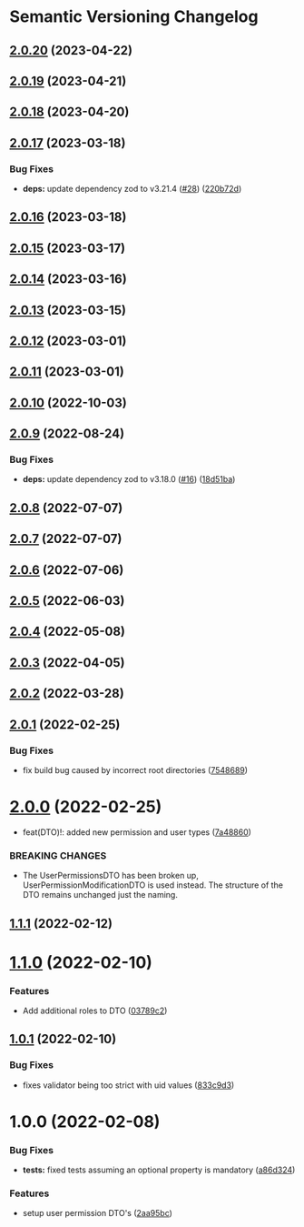 # Semantic Versioning Changelog

## [2.0.20](https://github.com/SHSUSAC/subman2-common-api/compare/v2.0.19...v2.0.20) (2023-04-22)

## [2.0.19](https://github.com/SHSUSAC/subman2-common-api/compare/v2.0.18...v2.0.19) (2023-04-21)

## [2.0.18](https://github.com/SHSUSAC/subman2-common-api/compare/v2.0.17...v2.0.18) (2023-04-20)

## [2.0.17](https://github.com/SHSUSAC/subman2-common-api/compare/v2.0.16...v2.0.17) (2023-03-18)


### Bug Fixes

* **deps:** update dependency zod to v3.21.4 ([#28](https://github.com/SHSUSAC/subman2-common-api/issues/28)) ([220b72d](https://github.com/SHSUSAC/subman2-common-api/commit/220b72dc5a8ccc99b212a00ca853c5b89ad86d93))

## [2.0.16](https://github.com/SHSUSAC/subman2-common-api/compare/v2.0.15...v2.0.16) (2023-03-18)

## [2.0.15](https://github.com/SHSUSAC/subman2-common-api/compare/v2.0.14...v2.0.15) (2023-03-17)

## [2.0.14](https://github.com/SHSUSAC/subman2-common-api/compare/v2.0.13...v2.0.14) (2023-03-16)

## [2.0.13](https://github.com/SHSUSAC/subman2-common-api/compare/v2.0.12...v2.0.13) (2023-03-15)

## [2.0.12](https://github.com/SHSUSAC/subman2-common-api/compare/v2.0.11...v2.0.12) (2023-03-01)

## [2.0.11](https://github.com/SHSUSAC/subman2-common-api/compare/v2.0.10...v2.0.11) (2023-03-01)

## [2.0.10](https://github.com/SHSUSAC/subman2-common-api/compare/v2.0.9...v2.0.10) (2022-10-03)

## [2.0.9](https://github.com/SHSUSAC/subman2-common-api/compare/v2.0.8...v2.0.9) (2022-08-24)


### Bug Fixes

* **deps:** update dependency zod to v3.18.0 ([#16](https://github.com/SHSUSAC/subman2-common-api/issues/16)) ([18d51ba](https://github.com/SHSUSAC/subman2-common-api/commit/18d51ba91cfcf5be36b6da86ce5538f79d780240))

## [2.0.8](https://github.com/SHSUSAC/subman2-common-api/compare/v2.0.7...v2.0.8) (2022-07-07)

## [2.0.7](https://github.com/SHSUSAC/subman2-common-api/compare/v2.0.6...v2.0.7) (2022-07-07)

## [2.0.6](https://github.com/SHSUSAC/subman2-common-api/compare/v2.0.5...v2.0.6) (2022-07-06)

## [2.0.5](https://github.com/SHSUSAC/subman2-common-api/compare/v2.0.4...v2.0.5) (2022-06-03)

## [2.0.4](https://github.com/SHSUSAC/subman2-common-api/compare/v2.0.3...v2.0.4) (2022-05-08)

## [2.0.3](https://github.com/SHSUSAC/subman2-common-api/compare/v2.0.2...v2.0.3) (2022-04-05)

## [2.0.2](https://github.com/SHSUSAC/subman2-common-api/compare/v2.0.1...v2.0.2) (2022-03-28)

## [2.0.1](https://github.com/SHSUSAC/subman2-common-api/compare/v2.0.0...v2.0.1) (2022-02-25)


### Bug Fixes

* fix build bug caused by incorrect root directories ([7548689](https://github.com/SHSUSAC/subman2-common-api/commit/75486894063c6a08dce7751bc7824037465198a3))

# [2.0.0](https://github.com/SHSUSAC/subman2-common-api/compare/v1.1.1...v2.0.0) (2022-02-25)


* feat(DTO)!: added new permission and user types ([7a48860](https://github.com/SHSUSAC/subman2-common-api/commit/7a48860f2eb39072eec2c0d8ec726d1fe9b3d662))


### BREAKING CHANGES

* The UserPermissionsDTO has been broken up, UserPermissionModificationDTO is used instead. The structure of the DTO remains unchanged just the naming.

## [1.1.1](https://github.com/SHSUSAC/subman2-common-api/compare/v1.1.0...v1.1.1) (2022-02-12)

# [1.1.0](https://github.com/SHSUSAC/subman2-common-api/compare/v1.0.1...v1.1.0) (2022-02-10)


### Features

* Add additional roles to DTO ([03789c2](https://github.com/SHSUSAC/subman2-common-api/commit/03789c2ec4bdcf4196dc3b15e8f8600825d6ed66))

## [1.0.1](https://github.com/SHSUSAC/subman2-common-api/compare/v1.0.0...v1.0.1) (2022-02-10)


### Bug Fixes

* fixes validator being too strict with uid values ([833c9d3](https://github.com/SHSUSAC/subman2-common-api/commit/833c9d37c68e9d6d14369fa4a078ece166772a45))

# 1.0.0 (2022-02-08)


### Bug Fixes

* **tests:** fixed tests assuming an optional property is mandatory ([a86d324](https://github.com/SHSUSAC/subman2-common-api/commit/a86d324800ed64c54a67cbe782b9cb068d4152dc))


### Features

* setup user permission DTO's ([2aa95bc](https://github.com/SHSUSAC/subman2-common-api/commit/2aa95bca647119ba1d7e7e8347b14357209c7708))
